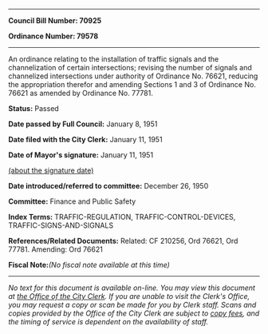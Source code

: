 

********

**Council Bill Number: 70925**
   
**Ordinance Number: 79578**
********

 An ordinance relating to the installation of traffic signals and the channelization of certain intersections; revising the number of signals and channelized intersections under authority of Ordinance No. 76621, reducing the appropriation therefor and amending Sections 1 and 3 of Ordinance No. 76621 as amended by Ordinance No. 77781.

**Status:** Passed
   
**Date passed by Full Council:** January 8, 1951
   
**Date filed with the City Clerk:** January 11, 1951
   
**Date of Mayor's signature:** January 11, 1951
   
[(about the signature date)](/~public/approvaldate.htm)
   
   
   
**Date introduced/referred to committee:** December 26, 1950
   
**Committee:** Finance and Public Safety
   
   
**Index Terms:** TRAFFIC-REGULATION, TRAFFIC-CONTROL-DEVICES, TRAFFIC-SIGNS-AND-SIGNALS

**References/Related Documents:** Related: CF 210256, Ord 76621, Ord 77781. Amending: Ord 76621

**Fiscal Note:**_(No fiscal note available at this time)_
********

_No text for this document is available on-line. You may view this document at [the Office of the City Clerk](http://www.seattle.gov/leg/clerk/contactUs.htm). If you are unable to visit the Clerk's Office, you may request a copy or scan be made for you by Clerk staff. Scans and copies provided by the Office of the City Clerk are subject to [copy fees](http://clerk.seattle.gov/~public/clerkfees.htm), and the timing of service is dependent on the availability of staff._

